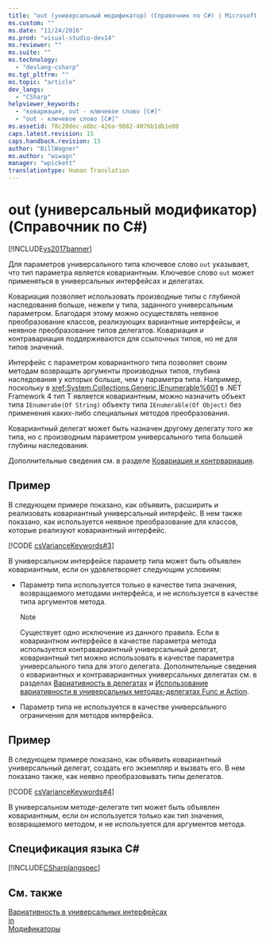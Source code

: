 ```yaml
---
title: "out (универсальный модификатор) (Справочник по C#) | Microsoft Docs"
ms.custom: ""
ms.date: "11/24/2016"
ms.prod: "visual-studio-dev14"
ms.reviewer: ""
ms.suite: ""
ms.technology: 
  - "devlang-csharp"
ms.tgt_pltfrm: ""
ms.topic: "article"
dev_langs: 
  - "CSharp"
helpviewer_keywords: 
  - "ковариация, out - ключевое слово [C#]"
  - "out - ключевое слово [C#]"
ms.assetid: f8c20dec-a8bc-426a-9882-4076b1db1e00
caps.latest.revision: 15
caps.handback.revision: 15
author: "BillWagner"
ms.author: "wiwagn"
manager: "wpickett"
translationtype: Human Translation
---
```

# out (универсальный модификатор) (Справочник по C#)
[!INCLUDE[vs2017banner](../../../csharp/includes/vs2017banner.md)]

Для параметров универсального типа ключевое слово `out` указывает, что тип параметра является ковариантным.  Ключевое слово `out` может применяться в универсальных интерфейсах и делегатах.  
  
 Ковариация позволяет использовать производные типы с глубиной наследования больше, нежели у типа, заданного универсальным параметром.  Благодаря этому можно осуществлять неявное преобразование классов, реализующих вариантные интерфейсы, и неявное преобразование типов делегатов.  Ковариация и контравариация поддерживаются для ссылочных типов, но не для типов значений.  
  
 Интерфейс с параметром ковариантного типа позволяет своим методам возвращать аргументы производных типов, глубина наследования у которых больше, чем у параметра типа.  Например, поскольку в <xref:System.Collections.Generic.IEnumerable%601> в .NET Framework 4 тип T является ковариантным, можно назначить объект типа `IEnumerabe(Of String)` объекту типа `IEnumerable(Of Object)` без применения каких\-либо специальных методов преобразования.  
  
 Ковариантный делегат может быть назначен другому делегату того же типа, но с производным параметром универсального типа большей глубины наследования.  
  
 Дополнительные сведения см. в разделе [Ковариация и контрвариация](../Topic/Covariance%20and%20Contravariance%20\(C%23%20and%20Visual%20Basic\).md).  
  
## Пример  
 В следующем примере показано, как объявить, расширить и реализовать ковариантный универсальный интерфейс.  В нем также показано, как используется неявное преобразование для классов, которые реализуют ковариантный интерфейс.  
  
 [!CODE [csVarianceKeywords#3](../CodeSnippet/VS_Snippets_VBCSharp/csvariancekeywords#3)]  
  
 В универсальном интерфейсе параметр типа может быть объявлен ковариантным, если он удовлетворяет следующим условиям:  
  
-   Параметр типа используется только в качестве типа значения, возвращаемого методами интерфейса, и не используется в качестве типа аргументов метода.  
  
    > [!NOTE]
    >  Существует одно исключение из данного правила.  Если в ковариантном интерфейсе в качестве параметра метода используется контравариантный универсальный делегат, ковариантный тип можно использовать в качестве параметра универсального типа для этого делегата.  Дополнительные сведения о ковариантных и контравариантных универсальных делегатах см. в разделах [Вариативность в делегатах](../Topic/Variance%20in%20Delegates%20\(C%23%20and%20Visual%20Basic\).md) и [Использование вариативности в универсальных методах\-делегатах Func и Action](../Topic/Using%20Variance%20for%20Func%20and%20Action%20Generic%20Delegates%20\(C%23%20and%20Visual%20Basic\).md).  
  
-   Параметр типа не используется в качестве универсального ограничения для методов интерфейса.  
  
## Пример  
 В следующем примере показано, как объявить ковариантный универсальный делегат, создать его экземпляр и вызвать его.  В нем показано также, как неявно преобразовывать типы делегатов.  
  
 [!CODE [csVarianceKeywords#4](../CodeSnippet/VS_Snippets_VBCSharp/csvariancekeywords#4)]  
  
 В универсальном методе\-делегате тип может быть объявлен ковариантным, если он используется только как тип значения, возвращаемого методом, и не используется для аргументов метода.  
  
## Спецификация языка C\#  
 [!INCLUDE[CSharplangspec](../../../csharp/language-reference/keywords/includes/csharplangspec_md.md)]  
  
## См. также  
 [Вариативность в универсальных интерфейсах](../Topic/Variance%20in%20Generic%20Interfaces%20\(C%23%20and%20Visual%20Basic\).md)   
 [in](../../../csharp/language-reference/keywords/in-generic-modifier.md)   
 [Модификаторы](../../../csharp/language-reference/keywords/modifiers.md)
